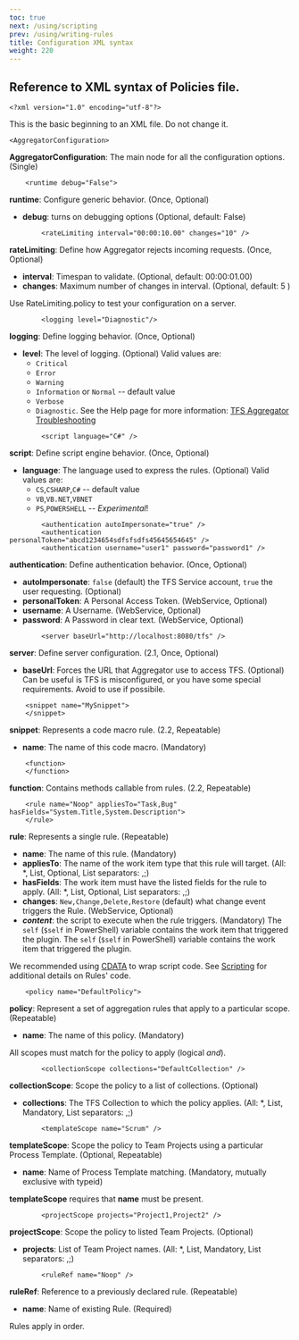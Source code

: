 ```yaml
---
toc: true
next: /using/scripting
prev: /using/writing-rules
title: Configuration XML syntax
weight: 220
---
```


## Reference to XML syntax of Policies file.

```
<?xml version="1.0" encoding="utf-8"?>
```

This is the basic beginning to an XML file. Do not change it.

```
<AggregatorConfiguration>
```

**AggregatorConfiguration**: The main node for all the configuration options. (Single)

```
    <runtime debug="False">
```

**runtime**: Configure generic behavior. (Once, Optional)

 - **debug**: turns on debugging options (Optional, default: False)

```
        <rateLimiting interval="00:00:10.00" changes="10" />
```
**rateLimiting**: Define how Aggregator rejects incoming requests. (Once, Optional)

 - **interval**: Timespan to validate. (Optional, default: 00:00:01.00) 
 - **changes**: Maximum number of changes in interval. (Optional, default: 5 )

Use RateLimiting.policy to test your configuration on a server. 

```
        <logging level="Diagnostic"/>
```

**logging**: Define logging behavior. (Once, Optional)

 - **level**: The level of logging. (Optional)
Valid values are:
     * `Critical`
     * `Error`
     * `Warning`
     * `Information` or `Normal` -- default value
     * `Verbose`
     * `Diagnostic`.
See the Help page for more information: [TFS Aggregator Troubleshooting](/admin/troubleshooting)

```
        <script language="C#" />
```

**script**: Define script engine behavior. (Once, Optional)

 - **language**: The language used to express the rules. (Optional)
Valid values are:
    * `CS`,`CSHARP`,`C#` -- default value
    * `VB`,`VB.NET`,`VBNET`
    * `PS`,`POWERSHELL` -- *Experimental*!

```
        <authentication autoImpersonate="true" />
        <authentication personalToken="abcd1234654sdfsfsdfs45645654645" />
        <authentication username="user1" password="password1" />
```

**authentication**: Define authentication behavior. (Once, Optional)

 - **autoImpersonate**: `false` (default) the TFS Service account, `true` the user requesting. (Optional)
 - **personalToken**: A Personal Access Token. (WebService, Optional)
 - **username**: A Username. (WebService, Optional)
 - **password**: A Password in clear text. (WebService, Optional)

```
        <server baseUrl="http://localhost:8080/tfs" />
```

**server**: Define server configuration. (2.1, Once, Optional)

 - **baseUrl**: Forces the URL that Aggregator use to access TFS. (Optional)
 Can be useful is TFS is misconfigured, or you have some special requirements.
 Avoid to use if possibile.


```
    <snippet name="MySnippet">
    </snippet>
```

**snippet**: Represents a code macro rule. (2.2, Repeatable)

 - **name**: The name of this code macro. (Mandatory)


```
    <function>
    </function>
```

**function**: Contains methods callable from rules. (2.2, Repeatable)


```
    <rule name="Noop" appliesTo="Task,Bug" hasFields="System.Title,System.Description">
    </rule>
```

**rule**: Represents a single rule. (Repeatable)

 - **name**: The name of this rule. (Mandatory)
 - **appliesTo**: The name of the work item type that this rule will target. (All: *, List, Optional, List separators: ,;)
 - **hasFields**: The work item must have the listed fields for the rule to apply. (All: *, List, Optional, List separators: ,;)
 - **changes**: `New,Change,Delete,Restore` (default) what change event triggers the Rule. (WebService, Optional)
 - **_content_**: the script to execute when the rule triggers. (Mandatory)
   The `self` (`$self` in PowerShell) variable contains the work item that triggered the plugin.
   The `self` (`$self` in PowerShell) variable contains the work item that triggered the plugin.

We recommended using [CDATA](http://www.w3.org/TR/REC-xml/#sec-cdata-sect) to wrap script code.
See [Scripting](Scripting) for additional details on Rules' code.

```
    <policy name="DefaultPolicy">
```

**policy**: Represent a set of aggregation rules that apply to a particular scope. (Repeatable)

 - **name**: The name of this policy. (Mandatory)

All scopes must match for the policy to apply (logical _and_).

```
        <collectionScope collections="DefaultCollection" />
```

**collectionScope**: Scope the policy to a list of collections. (Optional)

 - **collections**: The TFS Collection to which the policy applies. (All: *, List, Mandatory, List separators: ,;)

```
        <templateScope name="Scrum" />
```

**templateScope**: Scope the policy to Team Projects using a particular Process Template. (Optional, Repeatable)

 - **name**: Name of Process Template matching. (Mandatory, mutually exclusive with typeid)

**templateScope** requires that **name** must be present.

```
        <projectScope projects="Project1,Project2" />
```

**projectScope**: Scope the policy to listed Team Projects. (Optional)

 - **projects**: List of Team Project names. (All: *, List, Mandatory, List separators: ,;)

```
        <ruleRef name="Noop" />
```

**ruleRef**: Reference to a previously declared rule. (Repeatable)

 - **name**: Name of existing Rule. (Required)

Rules apply in order.
